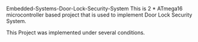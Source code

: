 Embedded-Systems-Door-Lock-Security-System
 This is 2 * ATmega16 microcontroller based project that is used to implement Door Lock Security System.

This Project was implemented under several conditions.


